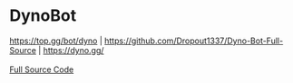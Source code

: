 # DynoBot
https://top.gg/bot/dyno | https://github.com/Dropout1337/Dyno-Bot-Full-Source | https://dyno.gg/<br><br>[Full Source Code](http://adfoc.us/49681375021122)
